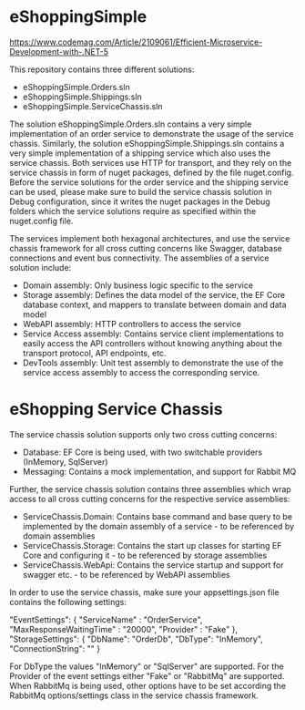 # eShoppingSimple

https://www.codemag.com/Article/2109061/Efficient-Microservice-Development-with-.NET-5

This repository contains three different solutions:

* eShoppingSimple.Orders.sln
* eShoppingSimple.Shippings.sln
* eShoppingSimple.ServiceChassis.sln

The solution eShoppingSimple.Orders.sln contains a very simple implementation of an order service to demonstrate the usage of the service chassis. Similarly, the solution eShoppingSimple.Shippings.sln contains a very simple implementation of a shipping service which also uses the service chassis. Both services use HTTP for transport, and they rely on the service chassis in form of nuget packages, defined by the file nuget.config. Before the service solutions for the order service and the shipping service can be used, please make sure to build the service chassis solution in Debug configuration, since it writes the nuget packages in the Debug folders which the service solutions require as specified within the nuget.config file.

The services implement both hexagonal architectures, and use the service chassis framework for all cross cutting concerns like Swagger, database connections and event bus connectivity. The assemblies of a service solution include:

* Domain assembly: Only business logic specific to the service
* Storage assembly: Defines the data model of the service, the EF Core database context, and mappers to translate between domain and data model
* WebAPI assembly: HTTP controllers to access the service
* Service Access assembly: Contains service client implementations to easily access the API controllers without knowing anything about the transport protocol, API endpoints, etc.
* DevTools assembly: Unit test assembly to demonstrate the use of the service access assembly to access the corresponding service.

# eShopping Service Chassis

The service chassis solution supports only two cross cutting concerns: 

* Database: EF Core is being used, with two switchable providers (InMemory, SqlServer)
* Messaging: Contains a mock implementation, and support for Rabbit MQ

Further, the service chassis solution contains three assemblies which wrap access to all cross cutting concerns for the respective service assemblies:

* ServiceChassis.Domain: Contains base command and base query to be implemented by the domain assembly of a service - to be referenced by domain assemblies
* ServiceChassis.Storage: Contains the start up classes for starting EF Core and configuring it - to be referenced by storage assemblies
* ServiceChassis.WebApi: Contains the service startup and support for swagger etc. - to be referenced by WebAPI assemblies

In order to use the service chassis, make sure your appsettings.json file contains the following settings:

"EventSettings": {
    "ServiceName" : "OrderService",
     "MaxResponseWaitingTime" : "20000",
    "Provider" :  "Fake"
  },
"StorageSettings": {
    "DbName": "OrderDb",
    "DbType": "InMemory",
    "ConnectionString": "<your connection string>"
  }
  
For DbType the values "InMemory" or "SqlServer" are supported. For the Provider of the event settings either "Fake" or "RabbitMq" are supported. When RabbitMq is being used, other options have to be set according the RabbitMq options/settings class in the service chassis framework.
